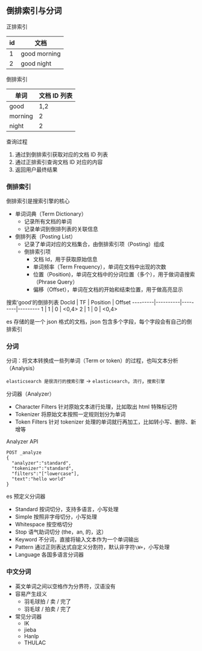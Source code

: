 ## 倒排索引与分词

正排索引

id | 文档
---------|----------
 1 | good morning
 2 | good night

倒排索引

单词 | 文档 ID 列表
---------|----------
 good | 1,2
 morning | 2
 night | 2

查询过程
  1. 通过到倒排索引获取对应的文档 ID 列表
  1. 通过正排索引查询文档 ID 对应的内容
  1. 返回用户最终结果

### 倒排索引

倒排索引是搜索引擎的核心
  - 单词词典（Term Dictionary）
    - 记录所有文档的单词
    - 记录单词到倒排列表的关联信息
  - 倒排列表（Posting List）
    - 记录了单词对应的文档集合，由倒排索引项（Posting）组成
    - 倒排索引项
      - 文档 Id，用于获取原始信息
      - 单词频率（Term Frequency），单词在文档中出现的次数
      - 位置（Position)，单词在文档中的分词位置（多个），用于做词语搜索（Phrase Query）
      - 偏移（Offset），单词在文档的开始和结束位置，用于做高亮显示

搜索‘good‘的倒排列表
DocId | TF | Position | Offset
---------|----------|---------|---------
 1 | 1 | 0 | <0,4>
 2 | 1 | 0 | <0,4>

es 存储的是一个 json 格式的文档，json 包含多个字段，每个字段会有自己的倒排索引

### 分词

分词：将文本转换成一些列单词（Term or token）的过程，也叫文本分析（Analysis）

`elasticsearch 是很流行的搜索引擎` -> `elasticsearch`，`流行`，`搜索引擎`

分词器（Analyzer）
  - Character Filters 针对原始文本进行处理，比如取出 html 特殊标记符
  - Tokenizer 将原始文本按照一定规则划分为单词
  - Token Filters 针对 tokenizer 处理的单词就行再加工，比如转小写、删除、新增等

Analyzer API

```
POST _analyze
{
  "analyzer":"standard",
  "tokenizer":"standard",
  "filters":"["lowercase"],
  "text":"hello world"
}
```

es 预定义分词器
  - Standard 按词切分，支持多语言，小写处理
  - Simple 按照非字母切分，小写处理
  - Whitespace 按空格切分
  - Stop 语气助词切分 (the，an, 的，这）
  - Keyword 不分词，直接将输入文本作为一个单词输出
  - Pattern 通过正则表达式自定义分割符，默认非字符`\W+`，小写处理
  - Language 各国多语言分词器

### 中文分词

- 英文单词之间以空格作为分界符，汉语没有
- 容易产生歧义
  - 羽毛球拍 / 卖 / 完了
  - 羽毛球 / 拍卖 / 完了
- 常见分词器
  - IK
  - jieba
  - Hanlp
  - THULAC
